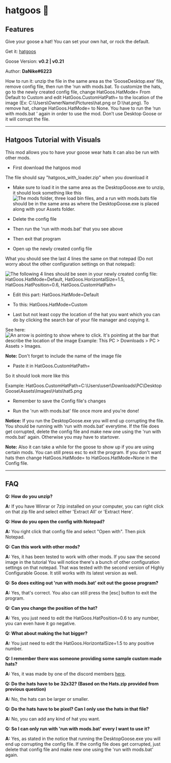 # hatgoos 🎩

## Features

Give your goose a hat! You can set your own hat, or rock the default.

Get it: [hatgoos](https://cdn.discordapp.com/attachments/672363951232778251/673005959211253781/hatgoos_with_loader.zip)

Goose Version: **v0.2 \| v0.21**

Author: **DaNike#6223**

How to run it: unzip the file in the same area as the ‘GooseDesktop.exe’ file,
remove config file, then run the ‘run with mods.bat.
To customize the hats, go to the newly created config file,
change HatGoos.HatMode= From Default to Custom and
edit HatGoos.CustomHatPath= to the location of the image
(Ex: C:\Users\OwnerName\Pictures\hat.png or D:\hat.png).
To remove hat, change HatGoos.HatMode= to None.
You have to run the ‘run with mods.bat ’ again in order to use the mod.
Don’t use Desktop Goose or it will corrupt the file.

---

## Hatgoos Tutorial with Visuals

This mod allows you to have your goose wear hats it can also be run with other mods.

* First download the hatgoos mod

The file should say "hatgoos_with_loader.zip" when you download it

* Make sure to load it in the same area as the DesktopGoose.exe to unzip, it should look something like this
![The mods folder, three load bin files, and a run with mods.bats file should be in the same area as where the DesktopGoose.exe is placed along with your Assets folder.](https://raw.githubusercontent.com/DesktopGooseUnofficial/ResourceHub-Images/master/Hatgoos/part%201.png "The mods folder, three load bin files, and a run with mods.bats file should be in the same area as where the DesktopGoose.exe is placed along with your Assets folder.")

* Delete the config file

* Then run the 'run with mods.bat' that you see above

* Then exit that program

* Open up the newly created config file

What you should see the last 4 lines the same on that notepad (Do not worry about the other configuration settings on that notepad):

![The following 4 lines should be seen in your newly created config file: HatGoos.HatMode=Default, HatGoos.HorizontalSize=1.5, HatGoos.HatPosition=0.6, HatGoos.CustomHatPath=](https://raw.githubusercontent.com/DesktopGooseUnofficial/ResourceHub-Images/master/Hatgoos/part%202.png "The following 4 lines that will be added to your config file: HatGoos.HatMode=Default, HatGoos.HorizontalSize=1.5, HatGoos.HatPosition=0.6, HatGoos.CustomHatPath=")

* Edit this part:
HatGoos.HatMode=Default

* To this:
HatGoos.HatMode=Custom

* Last but not least copy the location of the hat you want which you can do by clicking the search bar of your file manager and copying it.

See here:
![An arrow is pointing to show where to click. It's pointing at the bar that describe the location of the image Example: This PC > Downloads > PC > Assets > Images.](https://raw.githubusercontent.com/DesktopGooseUnofficial/ResourceHub-Images/master/Hatgoos/part%203.png "An arrow is pointing the to a bar that describe the location of the image Example: This PC > Downloads > PC > Assets > Images.")

**Note:** Don't forget to include the name of the image file

* Paste it in HatGoos.CustomHatPath=

So it should look more like this

Example:
HatGoos.CustomHatPath=C:\Users\user\Downloads\PC\Desktop Goose\Assets\Images\Hats\hat5.png

* Remember to save the Config file's changes

* Run the 'run with mods.bat' file once more and you're done!

**Notice:** If you run the DesktopGoose.exe you will end up corrupting the file. You should be running with 'run with mods.bat' everytime. If the file does get corrupted, delete the config file and make new one using the 'run with mods.bat' again. Otherwise you may have to startover.

**Note:** Also it can take a while for the goose to show up if you are using certain mods. You can still press esc to exit the program. If you don't want hats then change HatGoos.HatMode= to HatGoos.HatMode=None in the Config file.

---

## FAQ

**Q: How do you unzip?**

**A:** If you have Winrar or 7zip installed on your computer, you can right click on that zip file and select either 'Extract All' or 'Extract Here'.

**Q: How do you open the config with Notepad?**

**A:** You right click that config file and select "Open with". Then pick Notepad.

**Q: Can this work with other mods?**

**A:** Yes, it has been tested to work with other mods. If you saw the second image in the tutorial You will notice there's a bunch of other configuration settings on that notepad. That was tested with the second version of Highly Configurable Goose. It still works with its latest version as well.

**Q: So does exiting out 'run with mods.bat' exit out the goose program?**

**A:** Yes, that's correct. You also can still press the [esc] button to exit the program.

**Q: Can you change the position of the hat?**

**A:** Yes, you just need to edit the HatGoos.HatPosition=0.6 to any number, you can even have it go negative.

**Q: What about making the hat bigger?**

**A:** You just need to edit the HatGoos.HorizontalSize=1.5 to any positive number.

**Q: I remember there was someone providing some sample custom made hats?**

**A:** Yes, it was made by one of the discord members [here](https://cdn.discordapp.com/attachments/672263146240737280/674417818741112832/Hats.zip).

**Q: Do the hats have to be 32x32? (Based on the Hats.zip provided from previous question)**

**A:** No, the hats can be larger or smaller.

**Q: Do the hats have to be pixel? Can I only use the hats in that file?**

**A:** No, you can add any kind of hat you want.

**Q: So I can only run with 'run with mods.bat' every I want to use it?**

**A:** Yes, as stated in the notice that running the DesktopGoose.exe you will end up corrupting the config file. If the config file does get corrupted, just delete that config file and make new one using the 'run with mods.bat' again.
